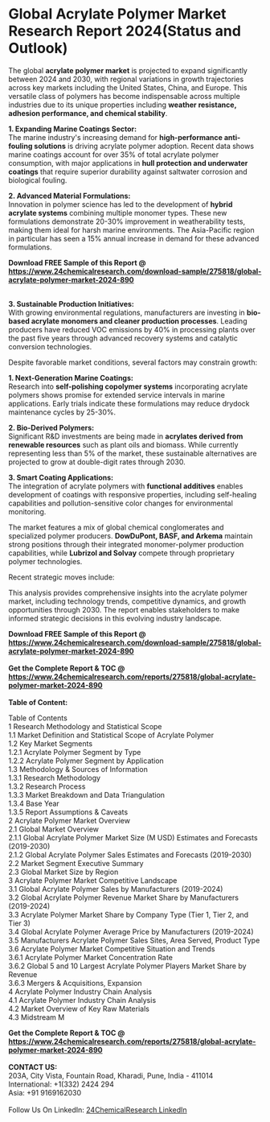 <h1>Global Acrylate Polymer Market Research Report 2024(Status and Outlook)</h1><p>The global <strong>acrylate polymer market</strong> is projected to expand significantly between 2024 and 2030, with regional variations in growth trajectories across key markets including the United States, China, and Europe. This versatile class of polymers has become indispensable across multiple industries due to its unique properties including <strong>weather resistance, adhesion performance, and chemical stability</strong>.</p><p><strong>1. Expanding Marine Coatings Sector:</strong><br>
The marine industry's increasing demand for <strong>high-performance anti-fouling solutions</strong> is driving acrylate polymer adoption. Recent data shows marine coatings account for over 35% of total acrylate polymer consumption, with major applications in <strong>hull protection and underwater coatings</strong> that require superior durability against saltwater corrosion and biological fouling.</p><p><strong>2. Advanced Material Formulations:</strong><br>
Innovation in polymer science has led to the development of <strong>hybrid acrylate systems</strong> combining multiple monomer types. These new formulations demonstrate 20-30% improvement in weatherability tests, making them ideal for harsh marine environments. The Asia-Pacific region in particular has seen a 15% annual increase in demand for these advanced formulations.</p><div><b>Download FREE Sample of this Report @ 
            <a href="https://www.24chemicalresearch.com/download-sample/275818/global-acrylate-polymer-market-2024-890">
            https://www.24chemicalresearch.com/download-sample/275818/global-acrylate-polymer-market-2024-890</a></b></div><br><p><strong>3. Sustainable Production Initiatives:</strong><br>
With growing environmental regulations, manufacturers are investing in <strong>bio-based acrylate monomers and cleaner production processes</strong>. Leading producers have reduced VOC emissions by 40% in processing plants over the past five years through advanced recovery systems and catalytic conversion technologies.</p><p>Despite favorable market conditions, several factors may constrain growth:</p><p><strong>1. Next-Generation Marine Coatings:</strong><br>
Research into <strong>self-polishing copolymer systems</strong> incorporating acrylate polymers shows promise for extended service intervals in marine applications. Early trials indicate these formulations may reduce drydock maintenance cycles by 25-30%.</p><p><strong>2. Bio-Derived Polymers:</strong><br>
Significant R&amp;D investments are being made in <strong>acrylates derived from renewable resources</strong> such as plant oils and biomass. While currently representing less than 5% of the market, these sustainable alternatives are projected to grow at double-digit rates through 2030.</p><p><strong>3. Smart Coating Applications:</strong><br>
The integration of acrylate polymers with <strong>functional additives</strong> enables development of coatings with responsive properties, including self-healing capabilities and pollution-sensitive color changes for environmental monitoring.</p><p>The market features a mix of global chemical conglomerates and specialized polymer producers. <strong>DowDuPont, BASF, and Arkema</strong> maintain strong positions through their integrated monomer-polymer production capabilities, while <strong>Lubrizol and Solvay</strong> compete through proprietary polymer technologies.</p><p>Recent strategic moves include:</p><p>This analysis provides comprehensive insights into the acrylate polymer market, including technology trends, competitive dynamics, and growth opportunities through 2030. The report enables stakeholders to make informed strategic decisions in this evolving industry landscape.</p><div><b>Download FREE Sample of this Report @ 
            <a href="https://www.24chemicalresearch.com/download-sample/275818/global-acrylate-polymer-market-2024-890">
            https://www.24chemicalresearch.com/download-sample/275818/global-acrylate-polymer-market-2024-890</a></b></div><br><div><b>Get the Complete Report & TOC @ 
            <a href="https://www.24chemicalresearch.com/reports/275818/global-acrylate-polymer-market-2024-890">
            https://www.24chemicalresearch.com/reports/275818/global-acrylate-polymer-market-2024-890</a></b></div><br>
            <b>Table of Content:</b><p>Table of Contents<br />
1 Research Methodology and Statistical Scope<br />
1.1 Market Definition and Statistical Scope of Acrylate Polymer<br />
1.2 Key Market Segments<br />
1.2.1 Acrylate Polymer Segment by Type<br />
1.2.2 Acrylate Polymer Segment by Application<br />
1.3 Methodology & Sources of Information<br />
1.3.1 Research Methodology<br />
1.3.2 Research Process<br />
1.3.3 Market Breakdown and Data Triangulation<br />
1.3.4 Base Year<br />
1.3.5 Report Assumptions & Caveats<br />
2 Acrylate Polymer Market Overview<br />
2.1 Global Market Overview<br />
2.1.1 Global Acrylate Polymer Market Size (M USD) Estimates and Forecasts (2019-2030)<br />
2.1.2 Global Acrylate Polymer Sales Estimates and Forecasts (2019-2030)<br />
2.2 Market Segment Executive Summary<br />
2.3 Global Market Size by Region<br />
3 Acrylate Polymer Market Competitive Landscape<br />
3.1 Global Acrylate Polymer Sales by Manufacturers (2019-2024)<br />
3.2 Global Acrylate Polymer Revenue Market Share by Manufacturers (2019-2024)<br />
3.3 Acrylate Polymer Market Share by Company Type (Tier 1, Tier 2, and Tier 3)<br />
3.4 Global Acrylate Polymer Average Price by Manufacturers (2019-2024)<br />
3.5 Manufacturers Acrylate Polymer Sales Sites, Area Served, Product Type<br />
3.6 Acrylate Polymer Market Competitive Situation and Trends<br />
3.6.1 Acrylate Polymer Market Concentration Rate<br />
3.6.2 Global 5 and 10 Largest Acrylate Polymer Players Market Share by Revenue<br />
3.6.3 Mergers & Acquisitions, Expansion<br />
4 Acrylate Polymer Industry Chain Analysis<br />
4.1 Acrylate Polymer Industry Chain Analysis<br />
4.2 Market Overview of Key Raw Materials<br />
4.3 Midstream M</p><div><b>Get the Complete Report & TOC @ 
            <a href="https://www.24chemicalresearch.com/reports/275818/global-acrylate-polymer-market-2024-890">
            https://www.24chemicalresearch.com/reports/275818/global-acrylate-polymer-market-2024-890</a></b></div><br><b>CONTACT US:</b><br>
            203A, City Vista, Fountain Road, Kharadi, Pune, India - 411014<br>
            International: +1(332) 2424 294<br>
            Asia: +91 9169162030 <br><br>
            Follow Us On LinkedIn: <a href="https://www.linkedin.com/company/24chemicalresearch/">24ChemicalResearch LinkedIn</a>